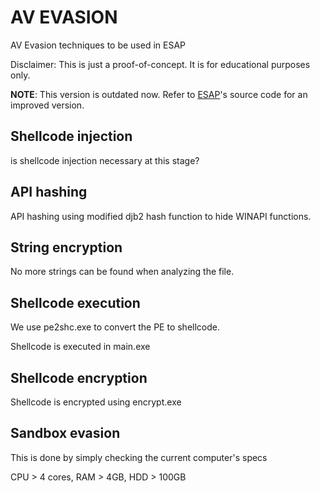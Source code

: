 # AV EVASION

AV Evasion techniques to be used in ESAP

Disclaimer: This is just a proof-of-concept. It is for educational purposes only.

**NOTE**: This version is outdated now. Refer to [ESAP](https://github.com/0x3af72/ESAP)'s source code for an improved version.

## Shellcode injection

is shellcode injection necessary at this stage?

## API hashing

API hashing using modified djb2 hash function to hide WINAPI functions.

## String encryption

No more strings can be found when analyzing the file.

## Shellcode execution

We use pe2shc.exe to convert the PE to shellcode.

Shellcode is executed in main.exe

## Shellcode encryption

Shellcode is encrypted using encrypt.exe

## Sandbox evasion

This is done by simply checking the current computer's specs

CPU > 4 cores, RAM > 4GB, HDD > 100GB
